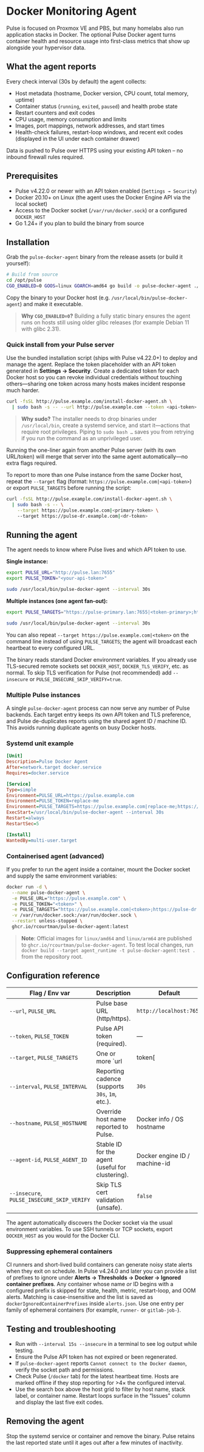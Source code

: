 # Docker Monitoring Agent

Pulse is focused on Proxmox VE and PBS, but many homelabs also run application stacks in Docker. The optional Pulse Docker agent turns container health and resource usage into first-class metrics that show up alongside your hypervisor data.

## What the agent reports

Every check interval (30s by default) the agent collects:

- Host metadata (hostname, Docker version, CPU count, total memory, uptime)
- Container status (`running`, `exited`, `paused`) and health probe state
- Restart counters and exit codes
- CPU usage, memory consumption and limits
- Images, port mappings, network addresses, and start times
- Health-check failures, restart-loop windows, and recent exit codes (displayed in the UI under each container drawer)

Data is pushed to Pulse over HTTPS using your existing API token – no inbound firewall rules required.

## Prerequisites

- Pulse v4.22.0 or newer with an API token enabled (`Settings → Security`)
- Docker 20.10+ on Linux (the agent uses the Docker Engine API via the local socket)
- Access to the Docker socket (`/var/run/docker.sock`) or a configured `DOCKER_HOST`
- Go 1.24+ if you plan to build the binary from source

## Installation

Grab the `pulse-docker-agent` binary from the release assets (or build it yourself):

```bash
# Build from source
cd /opt/pulse
CGO_ENABLED=0 GOOS=linux GOARCH=amd64 go build -o pulse-docker-agent ./cmd/pulse-docker-agent
```

Copy the binary to your Docker host (e.g. `/usr/local/bin/pulse-docker-agent`) and make it executable.

> **Why `CGO_ENABLED=0`?** Building a fully static binary ensures the agent runs on hosts still using older glibc releases (for example Debian 11 with glibc 2.31).

### Quick install from your Pulse server

Use the bundled installation script (ships with Pulse v4.22.0+) to deploy and manage the agent. Replace the token placeholder with an API token generated in **Settings → Security**. Create a dedicated token for each Docker host so you can revoke individual credentials without touching others—sharing one token across many hosts makes incident response much harder.

```bash
curl -fsSL http://pulse.example.com/install-docker-agent.sh \
  | sudo bash -s -- --url http://pulse.example.com --token <api-token>
```

> **Why sudo?** The installer needs to drop binaries under `/usr/local/bin`, create a systemd service, and start it—actions that require root privileges. Piping to `sudo bash …` saves you from retrying if you run the command as an unprivileged user.

Running the one-liner again from another Pulse server (with its own URL/token) will merge that server into the same agent automatically—no extra flags required.

To report to more than one Pulse instance from the same Docker host, repeat the `--target` flag (format: `https://pulse.example.com|<api-token>`) or export `PULSE_TARGETS` before running the script:

```bash
curl -fsSL http://pulse.example.com/install-docker-agent.sh \
  | sudo bash -s -- \
    --target https://pulse.example.com|<primary-token> \
    --target https://pulse-dr.example.com|<dr-token>
```

## Running the agent

The agent needs to know where Pulse lives and which API token to use.

**Single instance:**

```bash
export PULSE_URL="http://pulse.lan:7655"
export PULSE_TOKEN="<your-api-token>"

sudo /usr/local/bin/pulse-docker-agent --interval 30s
```

**Multiple instances (one agent fan-out):**

```bash
export PULSE_TARGETS="https://pulse-primary.lan:7655|<token-primary>;https://pulse-dr.lan:7655|<token-dr>"

sudo /usr/local/bin/pulse-docker-agent --interval 30s
```

You can also repeat `--target https://pulse.example.com|<token>` on the command line instead of using `PULSE_TARGETS`; the agent will broadcast each heartbeat to every configured URL.

The binary reads standard Docker environment variables. If you already use TLS-secured remote sockets set `DOCKER_HOST`, `DOCKER_TLS_VERIFY`, etc. as normal. To skip TLS verification for Pulse (not recommended) add `--insecure` or `PULSE_INSECURE_SKIP_VERIFY=true`.

### Multiple Pulse instances

A single `pulse-docker-agent` process can now serve any number of Pulse backends. Each target entry keeps its own API token and TLS preference, and Pulse de-duplicates reports using the shared agent ID / machine ID. This avoids running duplicate agents on busy Docker hosts.

### Systemd unit example

```ini
[Unit]
Description=Pulse Docker Agent
After=network.target docker.service
Requires=docker.service

[Service]
Type=simple
Environment=PULSE_URL=https://pulse.example.com
Environment=PULSE_TOKEN=replace-me
Environment=PULSE_TARGETS=https://pulse.example.com|replace-me;https://pulse-dr.example.com|replace-me-dr
ExecStart=/usr/local/bin/pulse-docker-agent --interval 30s
Restart=always
RestartSec=5

[Install]
WantedBy=multi-user.target
```

### Containerised agent (advanced)

If you prefer to run the agent inside a container, mount the Docker socket and supply the same environment variables:

```bash
docker run -d \
  --name pulse-docker-agent \
  -e PULSE_URL="https://pulse.example.com" \
  -e PULSE_TOKEN="<token>" \
  -e PULSE_TARGETS="https://pulse.example.com|<token>;https://pulse-dr.example.com|<token-dr>" \
  -v /var/run/docker.sock:/var/run/docker.sock \
  --restart unless-stopped \
  ghcr.io/rcourtman/pulse-docker-agent:latest
```

> **Note**: Official images for `linux/amd64` and `linux/arm64` are published to `ghcr.io/rcourtman/pulse-docker-agent`. To test local changes, run `docker build --target agent_runtime -t pulse-docker-agent:test .` from the repository root.

## Configuration reference

| Flag / Env var          | Description                                               | Default         |
| ----------------------- | --------------------------------------------------------- | --------------- |
| `--url`, `PULSE_URL`    | Pulse base URL (http/https).                              | `http://localhost:7655` |
| `--token`, `PULSE_TOKEN`| Pulse API token (required).                               | —               |
| `--target`, `PULSE_TARGETS` | One or more `url|token[|insecure]` entries to fan-out reports to multiple Pulse servers. Separate entries with `;` or repeat the flag. | — |
| `--interval`, `PULSE_INTERVAL` | Reporting cadence (supports `30s`, `1m`, etc.).     | `30s`           |
| `--hostname`, `PULSE_HOSTNAME` | Override host name reported to Pulse.              | Docker info / OS hostname |
| `--agent-id`, `PULSE_AGENT_ID` | Stable ID for the agent (useful for clustering).   | Docker engine ID / machine-id |
| `--insecure`, `PULSE_INSECURE_SKIP_VERIFY` | Skip TLS cert validation (unsafe).     | `false`         |

The agent automatically discovers the Docker socket via the usual environment variables. To use SSH tunnels or TCP sockets, export `DOCKER_HOST` as you would for the Docker CLI.

### Suppressing ephemeral containers

CI runners and short-lived build containers can generate noisy state alerts when they exit on schedule. In Pulse v4.24.0 and later you can provide a list of prefixes to ignore under **Alerts → Thresholds → Docker → Ignored container prefixes**. Any container whose name *or* ID begins with a configured prefix is skipped for state, health, metric, restart-loop, and OOM alerts. Matching is case-insensitive and the list is saved as `dockerIgnoredContainerPrefixes` inside `alerts.json`. Use one entry per family of ephemeral containers (for example, `runner-` or `gitlab-job-`).

## Testing and troubleshooting

- Run with `--interval 15s --insecure` in a terminal to see log output while testing.
- Ensure the Pulse API token has not expired or been regenerated.
- If `pulse-docker-agent` reports `Cannot connect to the Docker daemon`, verify the socket path and permissions.
- Check Pulse (`/docker` tab) for the latest heartbeat time. Hosts are marked offline if they stop reporting for >4× the configured interval.
- Use the search box above the host grid to filter by host name, stack label, or container name. Restart loops surface in the “Issues” column and display the last five exit codes.

## Removing the agent

Stop the systemd service or container and remove the binary. Pulse retains the last reported state until it ages out after a few minutes of inactivity.
